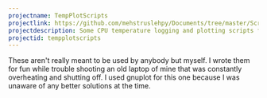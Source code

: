 ```yaml
---
projectname: TempPlotScripts
projectlink: https://github.com/mehstruslehpy/Documents/tree/master/Scripts/TempPlotScripts
projectdescription: Some CPU temperature logging and plotting scripts for linux.
projectid: tempplotscripts
---
```

These aren't really meant to be used by anybody but myself. I wrote them for fun while trouble shooting an old laptop of mine that was constantly overheating and shutting off. I used gnuplot for this one because I was unaware of any better solutions at the time.

